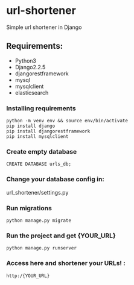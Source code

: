 # url-shortener
Simple url shortener in Django

## Requirements:
* Python3
* Django2.2.5
* djangorestframework
* mysql
* mysqlclient
* elasticsearch

### Installing requirements
```
python -m venv env && source env/bin/activate
pip install django
pip install djangorestframework
pip install mysqlclient
```

### Create empty database
```
CREATE DATABASE urls_db;

```

### Change your database config in:
url_shortener/settings.py


### Run migrations 
```
python manage.py migrate
```

### Run the project and get {YOUR_URL} 
```
python manage.py runserver
```


### Access here and shortener your URLs! :
```
http:/{YOUR_URL} 
```
